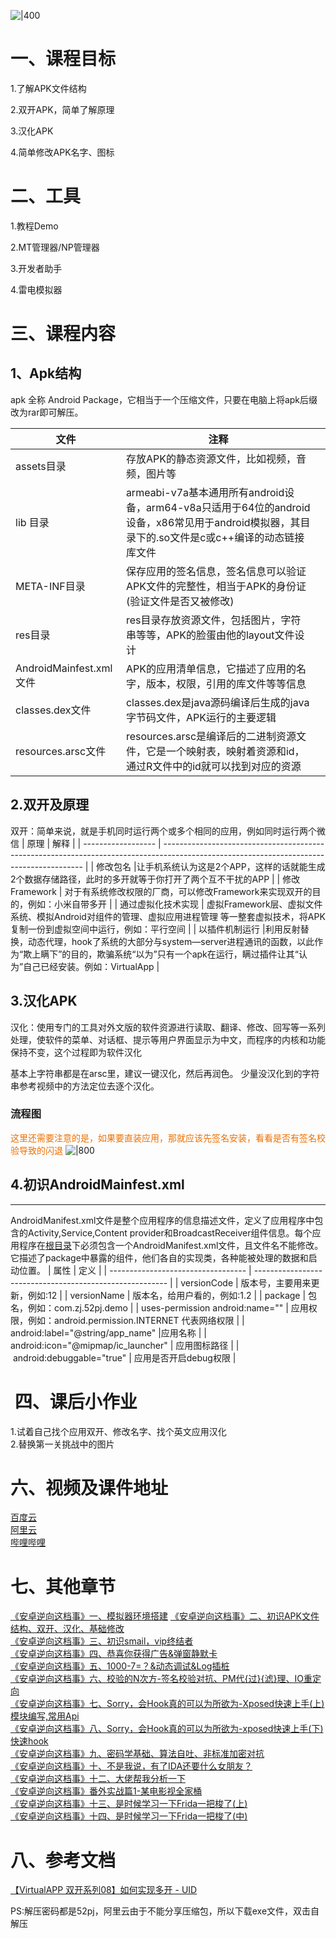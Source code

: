 ![|400](_assets_02/0805127fa851ed69cc1b88602b4e030f.webp)

# 一、课程目标

1.了解APK文件结构


2.双开APK，简单了解原理


3.汉化APK


4.简单修改APK名字、图标

# 二、工具
1.教程Demo

2.MT管理器/NP管理器

3.开发者助手

4.雷电模拟器

# 三、课程内容

## 1、Apk结构

apk 全称 Android Package，它相当于一个压缩文件，只要在电脑上将apk后缀改为rar即可解压。

| 文件                | 注释                                                                                                                                            |     |
| ------------------- | ----------------------------------------------------------------------------------------------------------------------------------------------- | --- |
| assets目录          | 存放APK的静态资源文件，比如视频，音频，图片等                                                                                                   |     |
| lib 目录            | armeabi-v7a基本通用所有android设备，arm64-v8a只适用于64位的android设备，x86常见用于android模拟器，其目录下的.so文件是c或c++编译的动态链接库文件 |     |
| META-INF目录        | 保存应用的签名信息，签名信息可以验证APK文件的完整性，相当于APK的身份证(验证文件是否又被修改)                                                    |     |
| res目录             |res目录存放资源文件，包括图片，字符串等等，APK的脸蛋由他的layout文件设计                                                                             |     |
| AndroidMainfest.xml文件 | APK的应用清单信息，它描述了应用的名字，版本，权限，引用的库文件等等信息                                                                         |     |
| classes.dex文件     | classes.dex是java源码编译后生成的java字节码文件，APK运行的主要逻辑                                                                              |     |
| resources.arsc文件  | resources.arsc是编译后的二进制资源文件，它是一个映射表，映射着资源和id，通过R文件中的id就可以找到对应的资源                                                                                                                                                |     |

## 2.双开及原理

双开：简单来说，就是手机同时运行两个或多个相同的应用，例如同时运行两个微信
| 原理               | 解释                                                                                                                                     |
| ------------------ | ---------------------------------------------------------------------------------------------------------------------------------------- |
| 修改包名           |让手机系统认为这是2个APP，这样的话就能生成2个数据存储路径，此时的多开就等于你打开了两个互不干扰的APP                                                                                                                                          |
| 修改Framework      | 对于有系统修改权限的厂商，可以修改Framework来实现双开的目的，例如：小米自带多开                                                            |
| 通过虚拟化技术实现 | 虚拟Framework层、虚拟文件系统、模拟Android对组件的管理、虚拟应用进程管理 等一整套虚拟技术，将APK复制一份到虚拟空间中运行，例如：平行空间 |
| 以插件机制运行  |利用反射替换，动态代理，hook了系统的大部分与system—server进程通讯的函数，以此作为“欺上瞒下”的目的，欺骗系统“以为”只有一个apk在运行，瞒过插件让其“认为”自己已经安装。例如：VirtualApp                                                                                                                                          |


## 3.汉化APK

汉化：使用专门的工具对外文版的软件资源进行读取、翻译、修改、回写等一系列处理，使软件的菜单、对话框、提示等用户界面显示为中文，而程序的内核和功能保持不变，这个过程即为软件汉化

基本上字符串都是在arsc里，建议一键汉化，然后再润色。
少量没汉化到的字符串参考视频中的方法定位去逐个汉化。

### 流程图
<font color=#ED7001>这里还需要注意的是，如果要直装应用，那就应该先签名安装，看看是否有签名校验导致的闪退</font>
![|800](_assets_02/cb35179c3ff8786b19fc1d2d2ecae12e.webp)

## 4.初识AndroidMainfest.xml
---
AndroidManifest.xml文件是整个应用程序的信息描述文件，定义了应用程序中包含的Activity,Service,Content provider和BroadcastReceiver组件信息。每个应用程序在[根目录](https://so.csdn.net/so/search?q=%E6%A0%B9%E7%9B%AE%E5%BD%95&spm=1001.2101.3001.7020)下必须包含一个AndroidManifest.xml文件，且文件名不能修改。它描述了package中暴露的组件，他们各自的实现类，各种能被处理的数据和启动位置。
| 属性                               | 定义                                                     |
| ---------------------------------- | -------------------------------------------------------- |
| versionCode                        | 版本号，主要用来更新，例如:12                            |
| versionName                        | 版本名，给用户看的，例如:1.2                             |
| package                            | 包名，例如：com.zj.52pj.demo                             |
| uses-permission android:name=""    | 应用权限，例如：android.permission.INTERNET 代表网络权限 |
| android:label="@string/app_name"   |应用名称                                                          |
| android:icon="@mipmap/ic_launcher" | 应用图标路径                                                         |
|  android:debuggable="true"                                   | 应用是否开启debug权限                                                         |

#  四、课后小作业  

1.试着自己找个应用双开、修改名字、找个英文应用汉化  
2.替换第一关挑战中的图片  
  
# 六、视频及课件地址  
  
[百度云](https://pan.baidu.com/s/1cFWTLn14jeWfpXxlx3syYw?pwd=nqu9)  
[阿里云](https://www.aliyundrive.com/s/TJoKMK6du6x)  
[哔哩哔哩](https://www.bilibili.com/video/BV1wT411N7sV)  
  
# 七、其他章节  

[《安卓逆向这档事》一、模拟器环境搭建](https://www.52pojie.cn/thread-1695141-1-1.html)
[《安卓逆向这档事》二、初识APK文件结构、双开、汉化、基础修改](https://www.52pojie.cn/thread-1695796-1-1.html)  
[《安卓逆向这档事》三、初识smail，vip终结者](https://www.52pojie.cn/thread-1701353-1-1.html)    
[《安卓逆向这档事》四、恭喜你获得广告&弹窗静默卡](https://www.52pojie.cn/thread-1706691-1-1.html)  
[《安卓逆向这档事》五、1000-7=？&动态调试&Log插桩](https://www.52pojie.cn/thread-1714727-1-1.html)  
[《安卓逆向这档事》六、校验的N次方-签名校验对抗、PM代{过}{滤}理、IO重定向](https://www.52pojie.cn/thread-1731181-1-1.html)  
[《安卓逆向这档事》七、Sorry，会Hook真的可以为所欲为-Xposed快速上手(上)模块编写,常用Api](https://www.52pojie.cn/thread-1740944-1-1.html)  
[《安卓逆向这档事》八、Sorry，会Hook真的可以为所欲为-xposed快速上手(下)快速hook](https://www.52pojie.cn/thread-1748081-1-1.html)  
[《安卓逆向这档事》九、密码学基础、算法自吐、非标准加密对抗](https://www.52pojie.cn/thread-1762225-1-1.html)  
[《安卓逆向这档事》十、不是我说，有了IDA还要什么女朋友？](https://www.52pojie.cn/thread-1787667-1-1.html)  
[《安卓逆向这档事》十二、大佬帮我分析一下](https://www.52pojie.cn/thread-1809646-1-1.html)  
[《安卓逆向这档事》番外实战篇1-某电影视全家桶](https://www.52pojie.cn/thread-1814917-1-1.html)  
[《安卓逆向这档事》十三、是时候学习一下Frida一把梭了(上)](https://www.52pojie.cn/thread-1823118-1-1.html)  
[《安卓逆向这档事》十四、是时候学习一下Frida一把梭了(中)](https://www.52pojie.cn/thread-1838539-1-1.html)  
  

  
# 八、参考文档  
  

[【VirtualAPP 双开系列08】如何实现多开 - UID](https://blog.csdn.net/u014294681/article/details/116270479)  
  
  
PS:解压密码都是52pj，阿里云由于不能分享压缩包，所以下载exe文件，双击自解压

